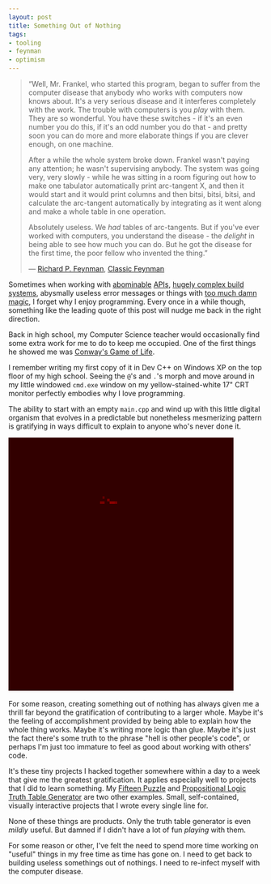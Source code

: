 ```yaml
---
layout: post
title: Something Out of Nothing
tags:
- tooling
- feynman
- optimism
---
```


> “Well, Mr. Frankel, who started this program, began to suffer from the
> computer disease that anybody who works with computers now knows about. It's a
> very serious disease and it interferes completely with the work. The trouble
> with computers is you *play* with them. They are so wonderful. You have these
> switches - if it's an even number you do this, if it's an odd number you do
> that - and pretty soon you can do more and more elaborate things if you are
> clever enough, on one machine.
>
> After a while the whole system broke down. Frankel wasn't paying any
> attention; he wasn't supervising anybody. The system was going very, very
> slowly - while he
> was sitting in a room figuring out how to make one tabulator automatically
> print arc-tangent X, and then it would start and it would print columns and
> then bitsi, bitsi, bitsi, and calculate the arc-tangent automatically by 
> integrating as it went along and make a whole table in one operation.
>
> Absolutely useless. We *had* tables of arc-tangents. But if you've ever worked
> with computers, you understand the disease - the *delight* in being able to
> see how much you can do. But he got the disease for the first time, the poor 
> fellow who invented the thing.”
>
> ― [Richard P. Feynman][5], [Classic Feynman][6]

Sometimes when working with [abominable][1] [APIs][2], [hugely complex build 
systems][3], abysmally useless error messages or things with [too much damn 
magic][4], I forget why I enjoy programming. Every once in a while though, 
something like the leading quote of this post will nudge me back in the right 
direction.

Back in high school, my Computer Science teacher would occasionally find some 
extra work for me to do to keep me occupied. One of the first things he showed 
me was [Conway's Game of Life][7].

I remember writing my first copy of it in Dev C++ on Windows XP on the top floor 
of my high school. Seeing the `@`'s and `.`'s morph and move around in my little 
windowed `cmd.exe` window on my yellow-stained-white 17" CRT monitor perfectly 
embodies why I love programming.

The ability to start with an empty `main.cpp` and wind up with this little 
digital organism that evolves in a predictable but nonetheless mesmerizing 
pattern is gratifying in ways difficult to explain to anyone who's never done 
it.

![Game of Life Acorn](/images/13-05-04-gol-acorn.gif)

For some reason, creating something out of nothing has always given me a thrill 
far beyond the gratification of contributing to a larger whole. Maybe it's the 
feeling of accomplishment provided by being able to explain how the whole thing 
works.  Maybe it's writing more logic than glue. Maybe it's just the fact 
there's some truth to the phrase "hell is other people's code", or perhaps I'm 
just too immature to feel as good about working with others' code.

It's these tiny projects I hacked together somewhere within a day to a week that 
give me the greatest gratification. It applies especially well to projects that 
I did to learn something. My [Fifteen Puzzle][8] and [Propositional Logic Truth 
Table Generator][9] are two other examples. Small, self-contained, visually 
interactive projects that I wrote every single line for.

None of these things are products. Only the truth table generator is even 
_mildly_ useful. But damned if I didn't have a lot of fun *playing* with them.

For some reason or other, I've felt the need to spend more time working on 
"useful" things in my free time as time has gone on. I need to get back to 
building useless somethings out of nothings. I need to re-infect myself with the 
computer disease.

[1]: http://www.bouncycastle.org/
[2]: http://www.peereboom.us/assl/assl/html/openssl.html
[3]: http://maven.apache.org/
[4]: https://code.google.com/p/google-guice/
[5]: http://en.wikipedia.org/wiki/Richard_Feynman
[6]: http://www.amazon.com/Classic-Feynman-Adventures-Curious-Character/dp/0393061329
[7]: http://en.wikipedia.org/wiki/Conway's_Game_of_Life
[8]: /2011/10/16/fifteen-puzzle-algorithm/
[9]: http://jamie-wong.com/experiments/truthtabler/SLR1/
